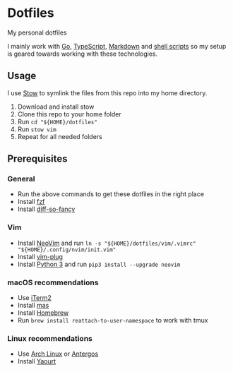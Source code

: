 # Dotfiles

My personal dotfiles

I mainly work with [Go](https://golang.org/), [TypeScript](https://www.typescriptlang.org/), [Markdown](https://en.wikipedia.org/wiki/Markdown) and [shell scripts](https://en.wikipedia.org/wiki/Shell_script) so my setup is geared towards working with these technologies.

## Usage

I use [Stow](https://www.gnu.org/software/stow/) to symlink the files from this repo into my home directory.

1. Download and install stow
1. Clone this repo to your home folder
1. Run `cd "${HOME}/dotfiles"`
1. Run `stow vim`
1. Repeat for all needed folders

## Prerequisites

### General

* Run the above commands to get these dotfiles in the right place
* Install [fzf](https://github.com/junegunn/fzf)
* Install [diff-so-fancy](https://github.com/so-fancy/diff-so-fancy)

### Vim

* Install [NeoVim](https://github.com/neovim/neovim/wiki/Installing-Neovim) and run `ln -s "${HOME}/dotfiles/vim/.vimrc" "${HOME}/.config/nvim/init.vim"`
* Install [vim-plug](https://github.com/junegunn/vim-plug#installation)
* Install [Python 3](https://www.python.org/downloads/) and run `pip3 install --upgrade neovim`

### macOS recommendations

* Use [iTerm2](https://www.iterm2.com/)
* Install [mas](https://github.com/mas-cli/mas)
* Install [Homebrew](https://brew.sh/)
* Run `brew install reattach-to-user-namespace` to work with tmux

### Linux recommendations

* Use [Arch Linux](https://www.archlinux.org/) or [Antergos](https://antergos.com/)
* Install [Yaourt](https://archlinux.fr/yaourt-en)
